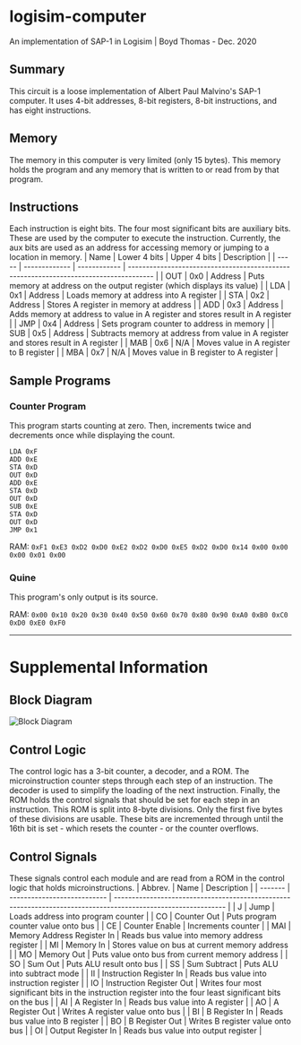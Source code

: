 # logisim-computer
An implementation of SAP-1 in Logisim | Boyd Thomas - Dec. 2020

## Summary
This circuit is a loose implementation of Albert Paul Malvino's SAP-1 computer. It uses 4-bit addresses, 8-bit registers, 8-bit instructions, and has eight instructions.

## Memory
The memory in this computer is very limited (only 15 bytes). This memory holds the program and any memory that is written to or read from by that program.

## Instructions
Each instruction is eight bits. The four most significant bits are auxiliary bits. These are used by the computer to execute the instruction. Currently, the aux bits are used as an address for accessing memory or jumping to a location in memory.
| Name  | Lower 4 bits  | Upper 4 bits  | Description                                                                           |
| ----- | ------------- | ------------  | ------------------------------------------------------------------------------------- |
| OUT   | 0x0           | Address       | Puts memory at address on the output register (which displays its value)              |
| LDA   | 0x1           | Address       | Loads memory at address into A register                                               |
| STA   | 0x2           | Address       | Stores A register in memory at address                                                |
| ADD   | 0x3           | Address       | Adds memory at address to value in A register and stores result in A register         |
| JMP   | 0x4           | Address       | Sets program counter to address in memory                                             |
| SUB   | 0x5           | Address       | Subtracts memory at address from value in A register and stores result in A register  |
| MAB   | 0x6           | N/A           | Moves value in A register to B register                                               |
| MBA   | 0x7           | N/A           | Moves value in B register to A register                                               |

## Sample Programs
### Counter Program

This program starts counting at zero. Then, increments twice and decrements once while displaying the count.
```
LDA 0xF
ADD 0xE
STA 0xD
OUT 0xD
ADD 0xE
STA 0xD
OUT 0xD
SUB 0xE
STA 0xD
OUT 0xD
JMP 0x1
```
RAM: `0xF1 0xE3 0xD2 0xD0 0xE2 0xD2 0xD0 0xE5 0xD2 0xD0 0x14 0x00 0x00 0x00 0x01 0x00`
### Quine 

This program's only output is its source.

RAM: `0x00 0x10 0x20 0x30 0x40 0x50 0x60 0x70 0x80 0x90 0xA0 0xB0 0xC0 0xD0 0xE0 0xF0`

---

# Supplemental Information

## Block Diagram
![Block Diagram](https://i.imgur.com/hEdhBsG.png)

## Control Logic
The control logic has a 3-bit counter, a decoder, and a ROM. The microinstruction counter steps through each step of an instruction. The decoder is used to simplify the loading of the next instruction. Finally, the ROM holds the control signals that should be set for each step in an instruction. This ROM is split into 8-byte divisions. Only the first five bytes of these divisions are usable. These bits are incremented through until the 16th bit is set - which resets the counter - or the counter overflows.

## Control Signals
These signals control each module and are read from a ROM in the control logic that holds microinstructions.
| Abbrev. | Name                        | Description                                                                                                   |
| ------- | --------------------------- | ------------------------------------------------------------------------------------------------------------- |
| J       | Jump                        | Loads address into program counter                                                                            |
| CO      | Counter Out                 | Puts program counter value onto bus                                                                           |
| CE      | Counter Enable              | Increments counter                                                                                            |
| MAI     | Memory Address Register In  | Reads bus value into memory address register                                                                  |
| MI      | Memory In                   | Stores value on bus at current memory address                                                                 |
| MO      | Memory Out                  | Puts value onto bus from current memory address                                                               |
| SO      | Sum Out                     | Puts ALU result onto bus                                                                                      |
| SS      | Sum Subtract                | Puts ALU into subtract mode                                                                                   |
| II      | Instruction Register In     | Reads bus value into instruction register                                                                     |
| IO      | Instruction Register Out    | Writes four most significant bits in the instruction register into the four least significant bits on the bus |
| AI      | A Register In               | Reads bus value into A register                                                                               |
| AO      | A Register Out              | Writes A register value onto bus                                                                              |
| BI      | B Register In               | Reads bus value into B register                                                                               |
| BO      | B Register Out              | Writes B register value onto bus                                                                              |
| OI      | Output Register In          | Reads bus value into output register                                                                          |
